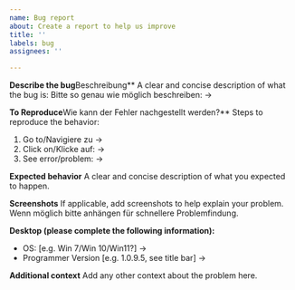 ```yaml
---
name: Bug report
about: Create a report to help us improve
title: ''
labels: bug
assignees: ''

---
```


**Describe the bug**Beschreibung**
A clear and concise description of what the bug is:
Bitte so genau wie möglich beschreiben:
-> 

**To Reproduce**Wie kann der Fehler nachgestellt werden?**
Steps to reproduce the behavior:
1. Go to/Navigiere zu -> 
2. Click on/Klicke auf: -> 
3. See error/problem: -> 

**Expected behavior**
A clear and concise description of what you expected to happen.

**Screenshots**
If applicable, add screenshots to help explain your problem.
Wenn möglich bitte anhängen für schnellere Problemfindung.

**Desktop (please complete the following information):**
 - OS: [e.g. Win 7/Win 10/Win11?] -> 
 - Programmer Version [e.g. 1.0.9.5, see title bar] -> 

**Additional context**
Add any other context about the problem here.
